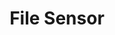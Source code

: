 ---
title: File Sensor
weight: 1
variants: +flyte -serverless -byoc -selfmanaged
layout: py_example
example_file: /external/unionai-examples/flyte-integrations/flyte-connectors/sensor/sensor/file_sensor_example.py
---